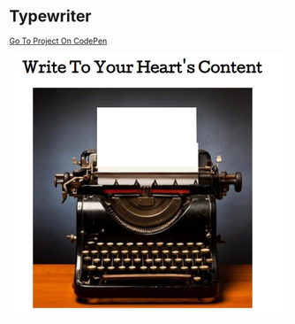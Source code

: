 # Typewriter


[Go To Project On CodePen](https://codepen.io/TomerBenRachel/full/bZOxmN)

![Typewriter](https://github.com/TomerPacific/CodePenProjects/blob/master/Typewriter/typewriter.jpg?raw=true)